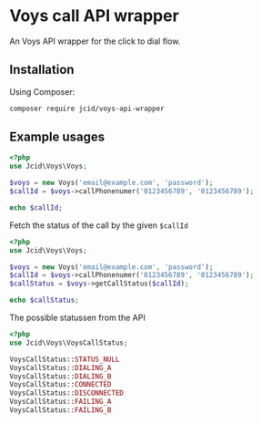 # Voys call API wrapper

An Voys API wrapper for the click to dial flow.

## Installation

Using Composer:

```sh
composer require jcid/voys-api-wrapper
```

## Example usages

```php
<?php
use Jcid\Voys\Voys;

$voys = new Voys('email@example.com', 'password');
$callId = $voys->callPhonenumer('0123456789', '0123456789');

echo $callId;
```

Fetch the status of the call by the given `$callId`

```php
<?php
use Jcid\Voys\Voys;

$voys = new Voys('email@example.com', 'password');
$callId = $voys->callPhonenumer('0123456789', '0123456789');
$callStatus = $voys->getCallStatus($callId);

echo $callStatus;
```

The possible statussen from the API

```php
<?php
use Jcid\Voys\VoysCallStatus;

VoysCallStatus::STATUS_NULL
VoysCallStatus::DIALING_A
VoysCallStatus::DIALING_B
VoysCallStatus::CONNECTED
VoysCallStatus::DISCONNECTED
VoysCallStatus::FAILING_A
VoysCallStatus::FAILING_B
```
